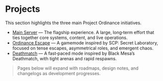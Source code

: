 # Projects

This section highlights the three main Project Ordinance initiatives.

- [Main Server](main-server.md) — The flagship experience. A large, long‑term effort that ties together core systems, content, and live operations.
- [Ordinance Escape](ordinance-escape.md) — A gamemode inspired by SCP: Secret Laboratory, focused on tense escapes, asymmetrical roles, and emergent chaos.
- [Deathmatch](deathmatch.md) — A fast‑paced mode inspired by Black Mesa’s Deathmatch, with tight arenas and rapid respawns.

> Pages below will expand with roadmaps, design notes, and changelogs as development progresses.
